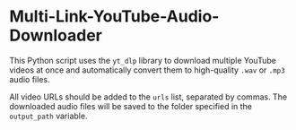 # Multi-Link-YouTube-Audio-Downloader

This Python script uses the `yt_dlp` library to download multiple YouTube videos at once and automatically convert them to high-quality `.wav` or `.mp3` audio files. 

All video URLs should be added to the `urls` list, separated by commas. The downloaded audio files will be saved to the folder specified in the `output_path` variable. 

